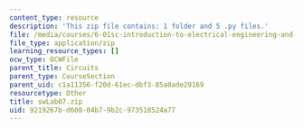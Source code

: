 ```yaml
---
content_type: resource
description: 'This zip file contains: 1 folder and 5 .py files.'
file: /media/courses/6-01sc-introduction-to-electrical-engineering-and-computer-science-i-spring-2011/9219267bd60804b79b2c973518524a77_swLab07.zip
file_type: application/zip
learning_resource_types: []
ocw_type: OCWFile
parent_title: Circuits
parent_type: CourseSection
parent_uid: c1a11356-f20d-61ec-dbf3-85a0ade29169
resourcetype: Other
title: swLab07.zip
uid: 9219267b-d608-04b7-9b2c-973518524a77
---
```

